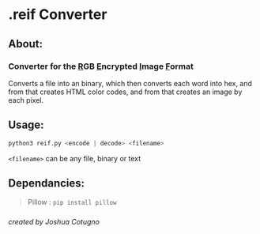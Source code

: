 # .reif Converter

## About:
### Converter for the **<u>R</u>GB <u>E</u>ncrypted <u>I</u>mage <u>F</u>ormat**
Converts a file into an binary, which then converts each word into hex, and from that creates HTML color codes, and from that creates an image by each pixel.

## Usage:
```python
python3 reif.py <encode | decode> <filename>
``` 
`<filename>` can be any file, binary or text

## Dependancies:
> Pillow : `pip install pillow`

###
_created by Joshua Cotugno_
